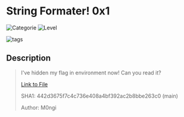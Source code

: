 # String Formater! 0x1
![Categorie](https://img.shields.io/badge/Category-Binary%20Exploitation-red?style=for-the-badge) ![Level](https://img.shields.io/badge/Difficulty-Easy-green?style=for-the-badge)

![tags](https://img.shields.io/badge/Tag-Format%20Strings-blue)

## Description
> I've hidden my flag in environment now! Can you read it?
>
> [Link to File](./ToGive.zip)
>
> SHA1: 442d3675f7c4c736e408a4bf392ac2b8bbe263c0  (main)
>
> Author: M0ngi
